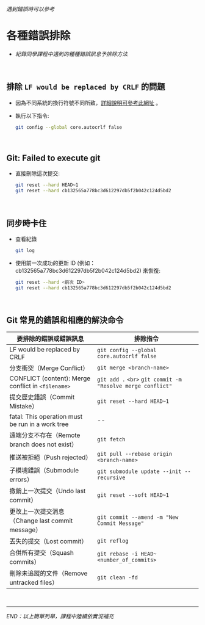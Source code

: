 _遇到錯誤時可以參考_

# 各種錯誤排除

- _紀錄同學課程中遇到的種種錯誤訊息予排除方法_

</br>

## 排除 `LF would be replaced by CRLF` 的問題

- 因為不同系統的換行符號不同所致，[詳細說明可參考此網址](https://linuxhint.com/fix-lf-will-replaced-by-crlf-warning-in-gif/) 。


- 執行以下指令:

  ```bash
  git config --global core.autocrlf false
  ```

</br>

## Git: Failed to execute git

- 直接刪除這次提交:

  ```bash
  git reset --hard HEAD~1
  git reset --hard cb132565a778bc3d612297db5f2b042c124d5bd2
  ```

</br>

## 同步時卡住

- 查看紀錄

  ```bash
  git log
  ```
- 使用前一次成功的更新 ID (例如：cb132565a778bc3d612297db5f2b042c124d5bd2) 來恢復:

  ```bash
  git reset --hard <前次 ID>
  git reset --hard cb132565a778bc3d612297db5f2b042c124d5bd2
  ```

</br>

## Git 常見的錯誤和相應的解決命令

| 要排除的錯誤或錯誤訊息                               | 排除指令                                                          |
| ---------------------------------------------------- | ----------------------------------------------------------------- |
| LF would be replaced by CRLF                         | `git config --global core.autocrlf false`                       |
| 分支衝突（Merge Conflict）                           | `git merge <branch-name>`                                       |
| CONFLICT (content): Merge conflict in `<filename>` | `git add .` `<br>` `git commit -m "Resolve merge conflict"` |
| 提交歷史錯誤（Commit Mistake）                       | `git reset --hard HEAD~1`                                       |
| fatal: This operation must be run in a work tree     | --                                                                |
| 遠端分支不存在（Remote branch does not exist）       | `git fetch`                                                     |
| 推送被拒絕（Push rejected）                          | `git pull --rebase origin <branch-name>`                        |
| 子模塊錯誤（Submodule errors）                       | `git submodule update --init --recursive`                       |
| 撤銷上一次提交（Undo last commit）                   | `git reset --soft HEAD~1`                                       |
| 更改上一次提交消息（Change last commit message）     | `git commit --amend -m "New Commit Message"`                    |
| 丟失的提交（Lost commit）                            | `git reflog`                                                    |
| 合併所有提交（Squash commits）                       | `git rebase -i HEAD~<number_of_commits>`                        |
| 刪除未追蹤的文件（Remove untracked files）           | `git clean -fd`                                                 |

</br>

---

_END：以上簡單列舉，課程中陸續依實況補充_
